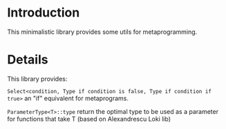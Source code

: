 # Introduction #

This minimalistic library provides some utils for metaprogramming.

# Details #

This library provides:

`Select<condition, Type if condition is false, Type if condition if true>` an "if" equivalent for metaprograms.

`ParameterType<T>::type` return the optimal type to be used as a parameter for functions that take T (based on Alexandrescu Loki lib)